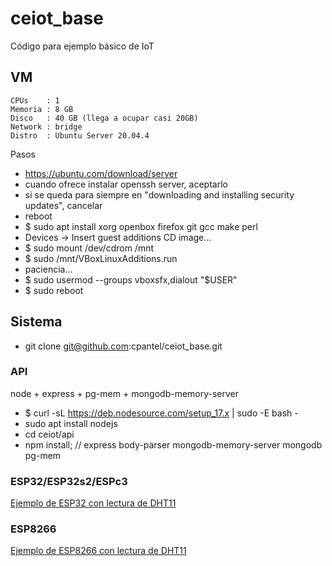 # ceiot_base

Código para ejemplo básico de IoT

## VM

    CPUs    : 1
    Memoria : 8 GB
    Disco   : 40 GB (llega a ocupar casi 20GB)
    Network : bridge
    Distro  : Ubuntu Server 20.04.4

Pasos

 - https://ubuntu.com/download/server
 - cuando ofrece instalar openssh server, aceptarlo
 - si se queda para siempre en "downloading and installing security updates", cancelar
 - reboot
 - $ sudo apt install xorg openbox firefox git gcc make perl 
 - Devices -> Insert guest additions CD image...
 - $ sudo mount /dev/cdrom /mnt
 - $ sudo /mnt/VBoxLinuxAdditions.run
 - paciencia...
 - $ sudo usermod --groups vboxsfx,dialout "$USER"
 - $ sudo reboot

## Sistema

 - git clone git@github.com:cpantel/ceiot_base.git

### API

node + express + pg-mem + mongodb-memory-server

 - $ curl -sL https://deb.nodesource.com/setup_17.x | sudo -E bash -
 - sudo apt install nodejs
 - cd ceiot/api
 - npm install; // express body-parser mongodb-memory-server mongodb pg-mem


### ESP32/ESP32s2/ESPc3

[Ejemplo de ESP32 con lectura de DHT11](https://seguridad-agile.blogspot.com/2022/02/ejemplo-de-esp32-con-lectura-de-dht11.html)


### ESP8266

[Ejemplo de ESP8266 con lectura de DHT11](https://seguridad-agile.blogspot.com/2022/03/ejemplo-de-esp8266-con-lectura-de-dht11.html)

